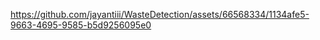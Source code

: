 

https://github.com/jayantiii/WasteDetection/assets/66568334/1134afe5-9663-4695-9585-b5d9256095e0

